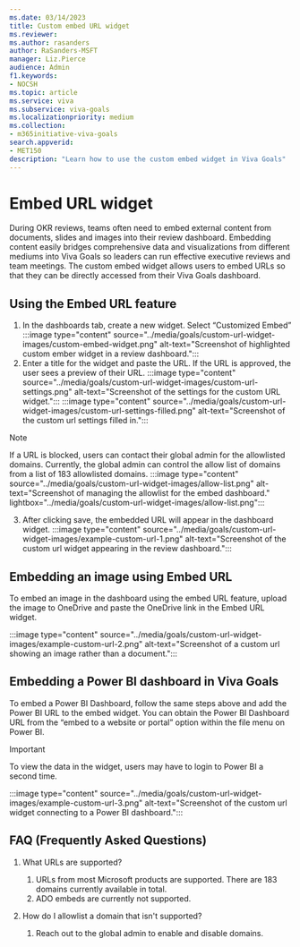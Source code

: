 ```yaml
---
ms.date: 03/14/2023
title: Custom embed URL widget
ms.reviewer: 
ms.author: rasanders
author: RaSanders-MSFT
manager: Liz.Pierce
audience: Admin
f1.keywords:
- NOCSH
ms.topic: article
ms.service: viva
ms.subservice: viva-goals
ms.localizationpriority: medium
ms.collection:  
- m365initiative-viva-goals  
search.appverid:
- MET150
description: "Learn how to use the custom embed widget in Viva Goals"
---
```


# Embed URL widget

During OKR reviews, teams often need to embed external content from documents, slides and images into their review dashboard. Embedding content easily bridges comprehensive data and visualizations from different mediums into Viva Goals so leaders can run effective executive reviews and team meetings.  The custom embed widget allows users to embed URLs so that they can be directly accessed from their Viva Goals dashboard. 

## Using the Embed URL feature 

1. In the dashboards tab, create a new widget. Select “Customized Embed”
 :::image type="content" source="../media/goals/custom-url-widget-images/custom-embed-widget.png" alt-text="Screenshot of highlighted custom ember widget in a review dashboard."::: 
1. Enter a title for the widget and paste the URL. If the URL is approved, the user sees a preview of their URL. 
 :::image type="content" source="../media/goals/custom-url-widget-images/custom-url-settings.png" alt-text="Screenshot of the settings for the custom URL widget.":::
 :::image type="content" source="../media/goals/custom-url-widget-images/custom-url-settings-filled.png" alt-text="Screenshot of the custom url settings filled in.":::

 > [!NOTE]
 > If a URL is blocked, users can contact their global admin for the allowlisted domains. Currently, the global admin can control the allow list of domains from a list of 183 allowlisted domains.
 > :::image type="content" source="../media/goals/custom-url-widget-images/allow-list.png" alt-text="Screenshot of managing the allowlist for the embed dashboard." lightbox="../media/goals/custom-url-widget-images/allow-list.png":::

3. After clicking save, the embedded URL will appear in the dashboard widget.
 :::image type="content" source="../media/goals/custom-url-widget-images/example-custom-url-1.png" alt-text="Screenshot of the custom url widget appearing in the review dashboard.":::

## Embedding an image using Embed URL

To embed an image in the dashboard using the embed URL feature, upload the image to OneDrive and paste the OneDrive link in the Embed URL widget. 

:::image type="content" source="../media/goals/custom-url-widget-images/example-custom-url-2.png" alt-text="Screenshot of a custom url showing an image rather than a document.":::

## Embedding a Power BI dashboard in Viva Goals 

To embed a Power BI Dashboard, follow the same steps above and add the Power BI URL to the embed widget. You can obtain the Power BI Dashboard URL from the “embed to a website or portal” option within the file menu on Power BI. 

> [!IMPORTANT]
> To view the data in the widget, users may have to login to Power BI a second time. 

:::image type="content" source="../media/goals/custom-url-widget-images/example-custom-url-3.png" alt-text="Screenshot of the custom url widget connecting to a Power BI dashboard.":::

## FAQ (Frequently Asked Questions)

1. What URLs are supported?  
    1. URLs from most Microsoft products are supported. There are 183 domains currently available in total. 
    1. ADO embeds are currently not supported. 

2. How do I allowlist a domain that isn't supported? 
    1. Reach out to the global admin to enable and disable domains.  